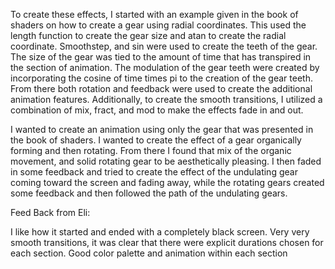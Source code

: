 To create these effects, I started with an example given in the book of shaders on how to create a gear using radial coordinates. This used the length function to create the gear size and atan to create the radial coordinate. Smoothstep, and sin were used to create the teeth of the gear. The size of the gear was tied to the amount of time that has transpired in the section of animation. The modulation of the gear teeth were created by incorporating the cosine of time times pi to the creation of the gear teeth. From there both rotation and feedback were used to create the additional animation features. Additionally, to create the smooth transitions, I utilized a combination of mix, fract, and mod to make the effects fade in and out. 

I wanted to create an animation using only the gear that was presented in the book of shaders. I wanted to create the effect of a gear organically forming and then rotating. From there I found that mix of the organic movement, and solid rotating gear to be aesthetically pleasing. I then faded in some feedback and tried to create the effect of the undulating gear coming toward the screen and fading away, while the rotating gears created some feedback and then followed the path of the undulating gears. 


Feed Back from Eli:

I like how it started and ended with a completely black screen. Very very smooth transitions, it was clear that there were explicit durations chosen for each section. Good color palette and animation within each section